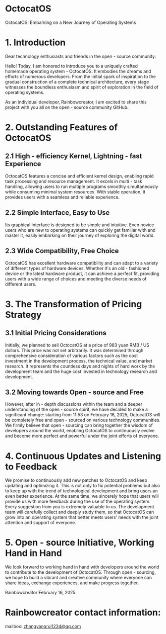 # OctocatOS
OctocatOS: Embarking on a New Journey of Operating Systems
 
# 1. Introduction
 
Dear technology enthusiasts and friends in the open - source community:
 
Hello! Today, I am honored to introduce you to a uniquely crafted homemade operating system - OctocatOS. It embodies the dreams and efforts of numerous developers. From the initial spark of inspiration to the gradual construction of a complete technical architecture, every stage witnesses the boundless enthusiasm and spirit of exploration in the field of operating systems.
 
As an individual developer, Rainbowcreator, I am excited to share this project with you all on the open - source community GitHub.
 
# 2. Outstanding Features of OctocatOS
 

## 2.1 High - efficiency Kernel, Lightning - fast Experience
 
OctocatOS features a concise and efficient kernel design, enabling rapid task processing and resource management. It excels in multi - task handling, allowing users to run multiple programs smoothly simultaneously while consuming minimal system resources. With stable operation, it provides users with a seamless and reliable experience.
 
## 2.2 Simple Interface, Easy to Use
 
Its graphical interface is designed to be simple and intuitive. Even novice users who are new to operating systems can quickly get familiar with and master it, easily embarking on their journey of exploring the digital world.
 
## 2.3 Wide Compatibility, Free Choice
 
OctocatOS has excellent hardware compatibility and can adapt to a variety of different types of hardware devices. Whether it's an old - fashioned device or the latest hardware product, it can achieve a perfect fit, providing users with a wide range of choices and meeting the diverse needs of different users.
 
# 3. The Transformation of Pricing Strategy
 
## 3.1 Initial Pricing Considerations
 
Initially, we planned to sell OctocatOS at a price of 983 yuan RMB / US dollars. This price was not set arbitrarily. It was determined through comprehensive consideration of various factors such as the cost investment in the development process, the technical value, and market research. It represents the countless days and nights of hard work by the development team and the huge cost invested in technology research and development.
 
## 3.2 Moving towards Open - source and Free
 
However, after in - depth discussions within the team and a deeper understanding of the open - source spirit, we have decided to make a significant change: starting from 11:53 on February 16, 2025, OctocatOS will be completely free and open - sourced on various technology communities. We firmly believe that open - sourcing can bring together the wisdom of developers around the world, enabling OctocatOS to continuously evolve and become more perfect and powerful under the joint efforts of everyone.
 
# 4. Continuous Updates and Listening to Feedback
 
We promise to continuously add new patches to OctocatOS and keep updating and optimizing it. This is not only to fix potential problems but also to keep up with the trend of technological development and bring users an even better experience. At the same time, we sincerely hope that users will provide us with more feedback during the use of the operating system. Every suggestion from you is extremely valuable to us. The development team will carefully collect and deeply study them, so that OctocatOS can grow into an operating system that better meets users' needs with the joint attention and support of everyone.
 
# 5. Open - source Initiative, Working Hand in Hand
 
We look forward to working hand in hand with developers around the world to contribute to the development of OctocatOS. Through open - sourcing, we hope to build a vibrant and creative community where everyone can share ideas, exchange experiences, and make progress together.
 
Rainbowcreator
February 16, 2025
# Rainbowcreator contact information:
mailbox: zhangyangrui1234@qq.com
